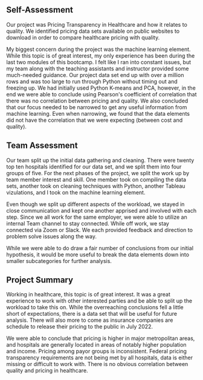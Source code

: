 ## Self-Assessment
Our project was Pricing Transparency in Healthcare and how it relates to quality.  We identified pricing data sets available on public websites to download in order to compare healthcare pricing with quality.

My biggest concern during the project was the machine learning element.  While this topic is of great interest, my only experience has been during the last two modules of this bootcamp.  I felt like I ran into constant issues, but my team along with the teaching assistants and instructor provided some much-needed guidance.  Our project data set end up with over a million rows and was too large to run through Python without timing out and freezing up.  We had  initially used Python K-means and PCA, however, in the end we were able to conclude using Pearson's coefficient of correlation that there was no correlation between pricing and quality.  We also concluded that our focus needed to be narrowed to get any useful information from machine learning.  Even when narrowing, we found that the data elements did not have the correlation that we were expecting (between cost and quality).

## Team Assessment 
Our team split up the initial data gathering and cleaning.  There were twenty top ten hospitals identified for our data set, and we split them into four groups of five.  For the next phases of the project, we split the work up by team member interest and skill.  One member took on compiling the data sets, another took on cleaning techniques with Python, another Tableau vizulations, and I took on the machine learning element.

Even though we split up different aspects of the workload, we stayed in close communication and kept one another apprised and involved with each step.  Since we all work for the same employer, we were able to utilize an internal Team channel to stay connected.  While off work, we stay connected via Zoom or Slack.  We each provided feedback and direction to problem solve issues along the way.

While we were able to do draw a fair number of conclusions from our initial hypothesis, it would be more useful to break the data elements down into smaller subcategories for further analysis.  

## Project Summary
Working in healthcare, this topic is of great interest.  It was a great experience to work with other interested parties and be able to split up the workload to take this on.  While the overreaching conclusions fell a little short of expectations, there is a data set that will be useful for future analysis.  There will also more to come as insurance companies are schedule to release their pricing to the public in July 2022.

We were able to conclude that pricing is higher in major metropolitan areas, and hospitals are generally located in areas of notably higher population and income.  Pricing among payor groups is inconsistent.  Federal pricing transparency requirements are not being met by all hospitals, data is either missing or difficult to work with.  There is no obvious correlation between quality and pricing in healthcare.
